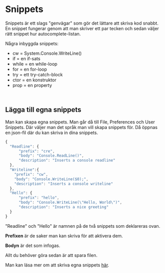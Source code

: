 # Snippets

Snippets är ett slags "genvägar" som gör det lättare att skriva kod snabbt. En snippet fungerar genom att man skriver ett par tecken och sedan väljer rätt snippet hur autocomplete-listan.

Några inbyggda snippets:

* cw = System.Console.WriteLine()
* if = en if-sats
* while = en while-loop
* for = en for-loop
* try = ett try-catch-block
* ctor = en konstruktor
* prop = en property

<img src="../../images/image (6).png" alt="" data-size="original">&#x20;

<img src="../../images/image (7) (1).png" alt="" data-size="original">&#x20;

## Lägga till egna snippets

Man kan skapa egna snippets. Man går då till File, Preferences och User Snippets. Där väljer man det språk man vill skapa snippets för. Då öppnas en json-fil där du kan skriva in dina snippets.

```javascript
{
  "Readline": {
      "prefix": "cre",
      "body": "Console.ReadLine()",
      "description": "Inserts a console readline"
  },
  "Writeline":{
    "prefix": "cw",
    "body": "Console.WriteLine($0);",
    "description": "Inserts a console writeline"
  },
  "Hello": {
      "prefix": "hello",
      "body": "Console.WriteLine(\"Hello, World\")",
      "description": "Inserts a nice greeting"
  }
}
```

"Readline" och "Hello" är namnen på de två snippets som deklareras ovan.

**Prefixen** är de saker man kan skriva för att aktivera dem.

**Bodyn** är det som infogas.

Allt du behöver göra sedan är att spara filen.

Man kan läsa mer om att skriva egna snippets [här](https://www.google.com/url?q=https%3A%2F%2Fcode.visualstudio.com%2Fdocs%2Feditor%2Fuserdefinedsnippets\&sa=D\&sntz=1\&usg=AFQjCNHxi86ymlDUghJiBvyTVgMRy2aJsg).
